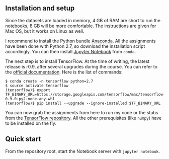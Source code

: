 ## Installation and setup

Since the datasets are loaded in memory, 4 GB of RAM are short to run the notebooks, 8 GB will be more comfortable. The instructions are given for Mac OS, but it works on Linux as well.

I recommend to install the Python bundle [Anaconda](https://www.anaconda.com/). All the assignments have been done with Python 2.7, so download the installation script accordingly. You can then install [Jupyter Notebook](http://jupyter.org/) from ``conda``.

The next step is to install TensorFlow. At the time of writing, the latest release is r0.9, after several upgrades during the course. You can refer to the [official documentation](https://www.tensorflow.org/install/#anaconda-installation). Here is the list of commands:

```
$ conda create -n tensorflow python=2.7
$ source activate tensorflow
(tensorflow)$ export TF_BINARY_URL=https://storage.googleapis.com/tensorflow/mac/tensorflow-0.9.0-py2-none-any.whl
(tensorflow)$ pip install --upgrade --ignore-installed $TF_BINARY_URL
```

You can now grab the assignments from here to run my code or the stubs from the [TensorFlow repository](https://github.com/tensorflow/tensorflow/tree/master/tensorflow/examples/udacity). All the other prerequisites (like ``numpy``) have to be installed on the fly.

## Quick start

From the repository root, start the Notebook server with ``jupyter notebook``.
